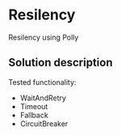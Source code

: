 # Resilency

Resilency using Polly

## Solution description

Tested functionality:
* WaitAndRetry
* Timeout
* Fallback
* CircuitBreaker